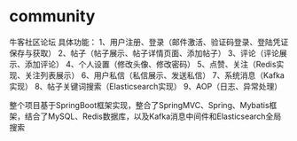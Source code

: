 # community
牛客社区论坛
具体功能：
1、用户注册、登录（邮件激活、验证码登录、登陆凭证保存与获取）
2、帖子（帖子展示、帖子详情页面、添加帖子）
3、评论（评论展示、添加评论）
4、个人设置（修改头像、修改密码）
5、点赞、关注（Redis实现、关注列表展示）
6、用户私信（私信展示、发送私信）
7、系统消息（Kafka实现）
8、帖子关键词搜索（Elasticsearch实现）
9、AOP（日志、异常处理）

整个项目基于SpringBoot框架实现，整合了SpringMVC、Spring、Mybatis框架，结合了MySQL、Redis数据库，以及Kafka消息中间件和Elasticsearch全局搜索
